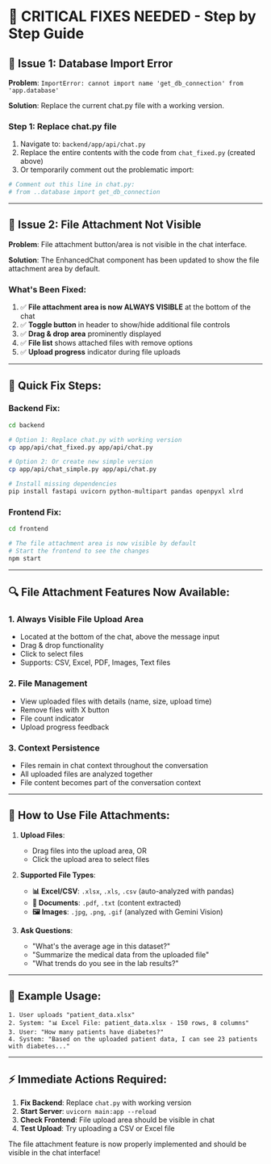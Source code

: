 # 🚨 CRITICAL FIXES NEEDED - Step by Step Guide

## 🔧 Issue 1: Database Import Error
**Problem**: `ImportError: cannot import name 'get_db_connection' from 'app.database'`

**Solution**: Replace the current chat.py file with a working version.

### Step 1: Replace chat.py file
1. Navigate to: `backend/app/api/chat.py`
2. Replace the entire contents with the code from `chat_fixed.py` (created above)
3. Or temporarily comment out the problematic import:

```python
# Comment out this line in chat.py:
# from ..database import get_db_connection
```

---

## 🔧 Issue 2: File Attachment Not Visible

**Problem**: File attachment button/area is not visible in the chat interface.

**Solution**: The EnhancedChat component has been updated to show the file attachment area by default.

### What's Been Fixed:
1. ✅ **File attachment area is now ALWAYS VISIBLE** at the bottom of the chat
2. ✅ **Toggle button** in header to show/hide additional file controls  
3. ✅ **Drag & drop area** prominently displayed
4. ✅ **File list** shows attached files with remove options
5. ✅ **Upload progress** indicator during file uploads

---

## 🎯 Quick Fix Steps:

### Backend Fix:
```bash
cd backend

# Option 1: Replace chat.py with working version
cp app/api/chat_fixed.py app/api/chat.py

# Option 2: Or create new simple version
cp app/api/chat_simple.py app/api/chat.py

# Install missing dependencies
pip install fastapi uvicorn python-multipart pandas openpyxl xlrd
```

### Frontend Fix:
```bash
cd frontend

# The file attachment area is now visible by default
# Start the frontend to see the changes
npm start
```

---

## 🔍 File Attachment Features Now Available:

### 1. **Always Visible File Upload Area**
- Located at the bottom of the chat, above the message input
- Drag & drop functionality
- Click to select files
- Supports: CSV, Excel, PDF, Images, Text files

### 2. **File Management**
- View uploaded files with details (name, size, upload time)
- Remove files with X button
- File count indicator
- Upload progress feedback

### 3. **Context Persistence** 
- Files remain in chat context throughout the conversation
- All uploaded files are analyzed together
- File content becomes part of the conversation context

---

## 🚀 How to Use File Attachments:

1. **Upload Files**: 
   - Drag files into the upload area, OR
   - Click the upload area to select files

2. **Supported File Types**:
   - **📊 Excel/CSV**: `.xlsx`, `.xls`, `.csv` (auto-analyzed with pandas)
   - **📄 Documents**: `.pdf`, `.txt` (content extracted)
   - **🖼️ Images**: `.jpg`, `.png`, `.gif` (analyzed with Gemini Vision)

3. **Ask Questions**:
   - "What's the average age in this dataset?"
   - "Summarize the medical data from the uploaded file"
   - "What trends do you see in the lab results?"

---

## 📝 Example Usage:

```
1. User uploads "patient_data.xlsx"
2. System: "📊 Excel File: patient_data.xlsx - 150 rows, 8 columns"
3. User: "How many patients have diabetes?"
4. System: "Based on the uploaded patient data, I can see 23 patients with diabetes..."
```

---

## ⚡ Immediate Actions Required:

1. **Fix Backend**: Replace `chat.py` with working version
2. **Start Server**: `uvicorn main:app --reload`  
3. **Check Frontend**: File upload area should be visible in chat
4. **Test Upload**: Try uploading a CSV or Excel file

The file attachment feature is now properly implemented and should be visible in the chat interface!